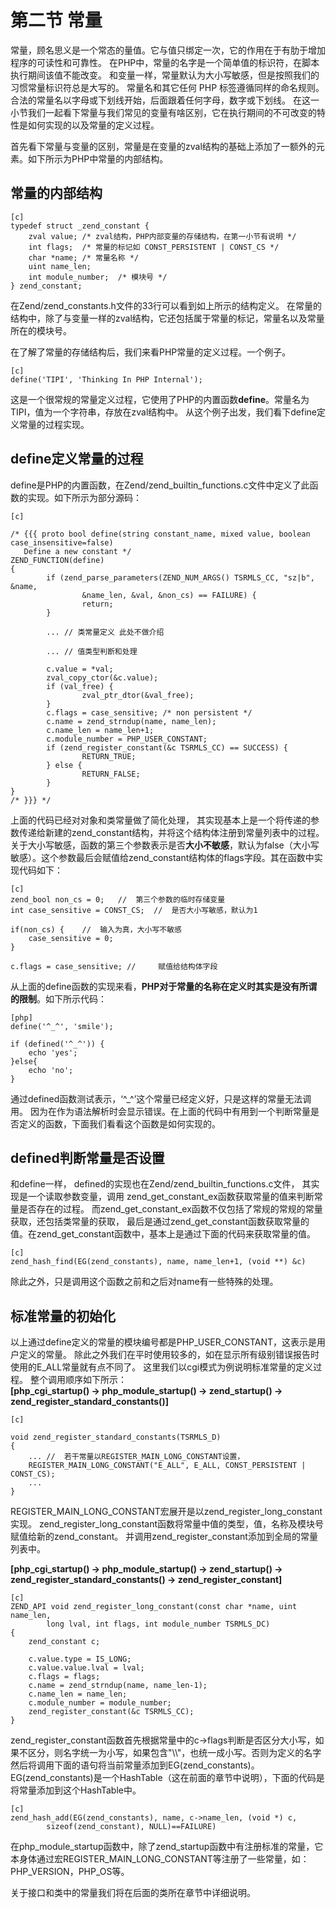 # 第二节 常量
常量，顾名思义是一个常态的量值。它与值只绑定一次，它的作用在于有肋于增加程序的可读性和可靠性。
在PHP中，常量的名字是一个简单值的标识符，在脚本执行期间该值不能改变。
和变量一样，常量默认为大小写敏感，但是按照我们的习惯常量标识符总是大写的。
常量名和其它任何 PHP 标签遵循同样的命名规则。合法的常量名以字母或下划线开始，后面跟着任何字母，数字或下划线。
在这一小节我们一起看下常量与我们常见的变量有啥区别，它在执行期间的不可改变的特性是如何实现的以及常量的定义过程。

首先看下常量与变量的区别，常量是在变量的zval结构的基础上添加了一额外的元素。如下所示为PHP中常量的内部结构。

## 常量的内部结构

    [c]
    typedef struct _zend_constant {
        zval value; /* zval结构，PHP内部变量的存储结构，在第一小节有说明 */
        int flags;  /* 常量的标记如 CONST_PERSISTENT | CONST_CS */
        char *name; /* 常量名称 */
        uint name_len;  
        int module_number;  /* 模块号 */
    } zend_constant;

在Zend/zend_constants.h文件的33行可以看到如上所示的结构定义。
在常量的结构中，除了与变量一样的zval结构，它还包括属于常量的标记，常量名以及常量所在的模块号。

在了解了常量的存储结构后，我们来看PHP常量的定义过程。一个例子。

    [c]
    define('TIPI', 'Thinking In PHP Internal');

这是一个很常规的常量定义过程，它使用了PHP的内置函数**define**。常量名为TIPI，值为一个字符串，存放在zval结构中。
从这个例子出发，我们看下define定义常量的过程实现。

## define定义常量的过程
define是PHP的内置函数，在Zend/zend_builtin_functions.c文件中定义了此函数的实现。如下所示为部分源码：

    [c]

    /* {{{ proto bool define(string constant_name, mixed value, boolean case_insensitive=false)
       Define a new constant */
    ZEND_FUNCTION(define)
    {
            if (zend_parse_parameters(ZEND_NUM_ARGS() TSRMLS_CC, "sz|b", &name,
                    &name_len, &val, &non_cs) == FAILURE) {
                    return;
            }

            ... // 类常量定义 此处不做介绍

            ... // 值类型判断和处理

            c.value = *val;
            zval_copy_ctor(&c.value);
            if (val_free) {
                    zval_ptr_dtor(&val_free);
            }
            c.flags = case_sensitive; /* non persistent */
            c.name = zend_strndup(name, name_len);
            c.name_len = name_len+1;
            c.module_number = PHP_USER_CONSTANT;
            if (zend_register_constant(&c TSRMLS_CC) == SUCCESS) {
                    RETURN_TRUE;
            } else {
                    RETURN_FALSE;
            }
    }
    /* }}} */

上面的代码已经对对象和类常量做了简化处理，
其实现基本上是一个将传递的参数传递给新建的zend_constant结构，并将这个结构体注册到常量列表中的过程。
关于大小写敏感，函数的第三个参数表示是否**大小不敏感**，默认为false（大小写敏感）。这个参数最后会赋值给zend_constant结构体的flags字段。其在函数中实现代码如下：

    [c]
    zend_bool non_cs = 0;   //  第三个参数的临时存储变量
    int case_sensitive = CONST_CS;  //  是否大小写敏感，默认为1

    if(non_cs) {    //  输入为真，大小写不敏感
        case_sensitive = 0;
    }

    c.flags = case_sensitive; //     赋值给结构体字段

从上面的define函数的实现来看，**PHP对于常量的名称在定义时其实是没有所谓的限制**。如下所示代码：

    [php]
    define('^_^', 'smile');

    if (defined('^_^')) {
        echo 'yes';
    }else{
        echo 'no';
    }

通过defined函数测试表示，‘^_^’这个常量已经定义好，只是这样的常量无法调用。
因为在作为语法解析时会显示错误。在上面的代码中有用到一个判断常量是否定义的函数，下面我们看看这个函数是如何实现的。

## defined判断常量是否设置
和define一样， defined的实现也在Zend/zend_builtin_functions.c文件，
其实现是一个读取参数变量，调用 zend_get_constant_ex函数获取常量的值来判断常量是否存在的过程。
而zend_get_constant_ex函数不仅包括了常规的常规的常量获取，还包括类常量的获取，
最后是通过zend_get_constant函数获取常量的值。在zend_get_constant函数中，基本上是通过下面的代码来获取常量的值。

    [c]
    zend_hash_find(EG(zend_constants), name, name_len+1, (void **) &c)

除此之外，只是调用这个函数之前和之后对name有一些特殊的处理。

## 标准常量的初始化
以上通过define定义的常量的模块编号都是PHP_USER_CONSTANT，这表示是用户定义的常量。
除此之外我们在平时使用较多的，如在显示所有级别错误报告时使用的E_ALL常量就有点不同了。
这里我们以cgi模式为例说明标准常量的定义过程。
整个调用顺序如下所示：  
**[php_cgi_startup() -> php_module_startup() -> zend_startup() -> zend_register_standard_constants()]**

    [c]

    void zend_register_standard_constants(TSRMLS_D)
    {
        ... //  若干常量以REGISTER_MAIN_LONG_CONSTANT设置，
        REGISTER_MAIN_LONG_CONSTANT("E_ALL", E_ALL, CONST_PERSISTENT | CONST_CS);
        ...
    }

REGISTER_MAIN_LONG_CONSTANT宏展开是以zend_register_long_constant实现。
zend_register_long_constant函数将常量中值的类型，值，名称及模块号赋值给新的zend_constant。
并调用zend_register_constant添加到全局的常量列表中。

**[php_cgi_startup() -> php_module_startup() -> zend_startup() -> zend_register_standard_constants() -> zend_register_constant]**

    [c]
    ZEND_API void zend_register_long_constant(const char *name, uint name_len,
            long lval, int flags, int module_number TSRMLS_DC)
    {
        zend_constant c;

        c.value.type = IS_LONG;
        c.value.value.lval = lval;
        c.flags = flags;
        c.name = zend_strndup(name, name_len-1);
        c.name_len = name_len;
        c.module_number = module_number;
        zend_register_constant(&c TSRMLS_CC);
    }

zend_register_constant函数首先根据常量中的c->flags判断是否区分大小写，如果不区分，则名字统一为小写，如果包含"\\\\"，也统一成小写。否则为定义的名字
然后将调用下面的语句将当前常量添加到EG(zend_constants)。EG(zend_constants)是一个HashTable（这在前面的章节中说明），下面的代码是将常量添加到这个HashTable中。

    [c]
    zend_hash_add(EG(zend_constants), name, c->name_len, (void *) c,
            sizeof(zend_constant), NULL)==FAILURE)

在php_module_startup函数中，除了zend_startup函数中有注册标准的常量，它本身体通过宏REGISTER_MAIN_LONG_CONSTANT等注册了一些常量，如：PHP_VERSION，PHP_OS等。

关于接口和类中的常量我们将在后面的类所在章节中详细说明。
